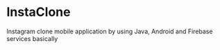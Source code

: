 # InstaClone
Instagram clone mobile application by using Java, Android and Firebase services basically

